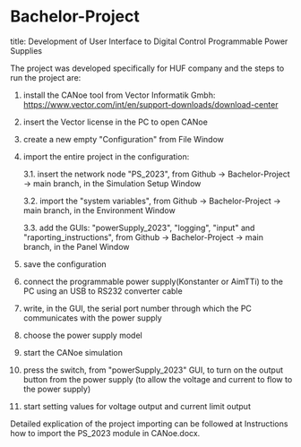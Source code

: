 # Bachelor-Project
title: Development of User Interface to Digital Control Programmable Power Supplies

The project was developed specifically for HUF company and the steps to run the project are:

1. install the CANoe tool from Vector Informatik Gmbh: https://www.vector.com/int/en/support-downloads/download-center
2. insert the Vector license in the PC to open CANoe
3. create a new empty "Configuration" from File Window
4. import the entire project in the configuration:
   
   3.1. insert the network node "PS_2023", from Github -> Bachelor-Project -> main branch, in the Simulation Setup Window
   
   3.2. import the "system variables", from Github -> Bachelor-Project -> main branch, in the Environment Window
   
   3.3. add the GUIs: "powerSupply_2023", "logging", "input" and "raporting_instructions", from Github -> Bachelor-Project -> main branch, in the Panel Window

5. save the configuration
6. connect the programmable power supply(Konstanter or AimTTi) to the PC using an USB to RS232 converter cable
7. write, in the GUI, the serial port number through which the PC communicates with the power supply 
8. choose the power supply model
9. start the CANoe simulation
10. press the switch, from "powerSupply_2023" GUI, to turn on the output button from the power supply (to allow the voltage and current to flow to the power supply)
11. start setting values for voltage output and current limit output

Detailed explication of the project importing can be followed at Instructions how to import the PS_2023 module in CANoe.docx.
